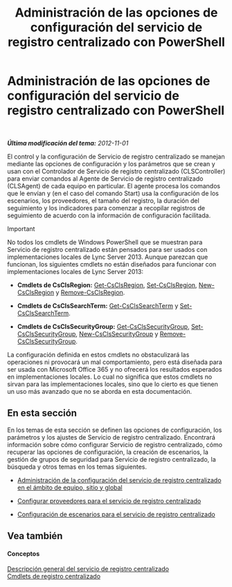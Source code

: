 ﻿---
title: Administración de las opciones de configuración del servicio de registro centralizado con PowerShell
TOCTitle: Administración de las opciones de configuración del servicio de registro centralizado con PowerShell
ms:assetid: f455c3aa-0061-413d-bdfb-a3e78f82723d
ms:mtpsurl: https://technet.microsoft.com/es-es/library/JJ721938(v=OCS.15)
ms:contentKeyID: 49889816
ms.date: 01/07/2017
mtps_version: v=OCS.15
ms.translationtype: HT
---

# Administración de las opciones de configuración del servicio de registro centralizado con PowerShell

 

_**Última modificación del tema:** 2012-11-01_

El control y la configuración de Servicio de registro centralizado se manejan mediante las opciones de configuración y los parámetros que se crean y usan con el Controlador de Servicio de registro centralizado (CLSController) para enviar comandos al Agente de Servicio de registro centralizado (CLSAgent) de cada equipo en particular. El agente procesa los comandos que le envían y (en el caso del comando Start) usa la configuración de los escenarios, los proveedores, el tamaño del registro, la duración del seguimiento y los indicadores para comenzar a recopilar registros de seguimiento de acuerdo con la información de configuración facilitada.

> [!IMPORTANT]  
> No todos los cmdlets de Windows PowerShell que se muestran para Servicio de registro centralizado están pensados para ser usados con implementaciones locales de Lync Server 2013. Aunque parezcan que funcionan, los siguientes cmdlets no están diseñados para funcionar con implementaciones locales de Lync Server 2013:
> <ul>
> <li><p><strong>Cmdlets de CsClsRegion:</strong> <a href="https://docs.microsoft.com/en-us/powershell/module/skype/Get-CsClsRegion">Get-CsClsRegion</a>, <a href="https://docs.microsoft.com/en-us/powershell/module/skype/Set-CsClsRegion">Set-CsClsRegion</a>, <a href="https://docs.microsoft.com/en-us/powershell/module/skype/New-CsClsRegion">New-CsClsRegion</a> y <a href="https://docs.microsoft.com/en-us/powershell/module/skype/Remove-CsClsRegion">Remove-CsClsRegion</a>.</p></li>
> <li><p><strong>Cmdlets de CsClsSearchTerm:</strong> <a href="https://docs.microsoft.com/en-us/powershell/module/skype/Get-CsClsSearchTerm">Get-CsClsSearchTerm</a> y <a href="https://docs.microsoft.com/en-us/powershell/module/skype/Set-CsClsSearchTerm">Set-CsClsSearchTerm</a>.</p></li>
> <li><p><strong>Cmdlets de CsClsSecurityGroup:</strong> <a href="https://docs.microsoft.com/en-us/powershell/module/skype/Get-CsClsSecurityGroup">Get-CsClsSecurityGroup</a>, <a href="https://docs.microsoft.com/en-us/powershell/module/skype/Set-CsClsSecurityGroup">Set-CsClsSecurityGroup</a>, <a href="https://docs.microsoft.com/en-us/powershell/module/skype/New-CsClsSecurityGroup">New-CsClsSecurityGroup</a> y <a href="https://docs.microsoft.com/en-us/powershell/module/skype/Remove-CsClsSecurityGroup">Remove-CsClsSecurityGroup</a>.</p></li>
> </ul>
> La configuración definida en estos cmdlets no obstaculizará las operaciones ni provocará un mal comportamiento, pero está diseñada para ser usada con Microsoft Office 365 y no ofrecerá los resultados esperados en implementaciones locales. Lo cual no significa que estos cmdlets no sirvan para las implementaciones locales, sino que lo cierto es que tienen un uso más avanzado que no se aborda en esta documentación.


## En esta sección

En los temas de esta sección se definen las opciones de configuración, los parámetros y los ajustes de Servicio de registro centralizado. Encontrará información sobre cómo configurar Servicio de registro centralizado, cómo recuperar las opciones de configuración, la creación de escenarios, la gestión de grupos de seguridad para Servicio de registro centralizado, la búsqueda y otros temas en los temas siguientes.

  - [Administración de la configuración del servicio de registro centralizado en el ámbito de equipo, sitio y global](lync-server-2013-managing-computer-site-and-global-centralized-logging-service-configuration.md)

  - [Configurar proveedores para el servicio de registro centralizado](lync-server-2013-configuring-providers-for-centralized-logging-service.md)

  - [Configuración de escenarios para el servicio de registro centralizado](lync-server-2013-configuring-scenarios-for-the-centralized-logging-service.md)

## Vea también

#### Conceptos

[Descripción general del servicio de registro centralizado](lync-server-2013-overview-of-the-centralized-logging-service.md)  
[Cmdlets de registro centralizado](https://docs.microsoft.com/en-us/powershell/module/skype/)

